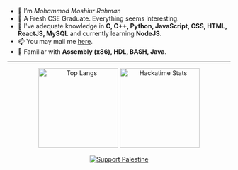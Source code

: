 - 👋 I’m *Mohammod Moshiur Rahman*  
- 👀 A Fresh CSE Graduate. Everything seems interesting.  
- 🌱 I've adequate knowledge in **C, C++, Python, JavaScript, CSS, HTML, ReactJS, MySQL** and currently learning **NodeJS**.  
- 📫 You may mail me [here](mailto:miraz173r@gmail.com).  
- 💞 Familiar with **Assembly (x86), HDL, BASH, Java**.  

---

<p align="center">
  <img src="https://github-readme-stats.vercel.app/api/top-langs/?username=miraz173&layout=compact" alt="Top Langs" height="180"/>
  <img src="https://github-readme-stats.hackclub.dev/api/wakatime?username=13908&api_domain=hackatime.hackclub.com&&custom_title=Hackatime+Stats&layout=compact&cache_seconds=0&langs_count=8&theme=radical" alt="Hackatime Stats" height="180"/>
</p>

<p align="center">
  <a href="https://github.com/Safouene1/support-palestine-banner/Markdown-pages/Support.md">
    <img src="https://raw.githubusercontent.com/Safouene1/support-palestine-banner/master/banner-support.svg" alt="Support Palestine"/>
  </a>
</p>

<!--
<p align="center">
  <img src="https://github-readme-stats.vercel.app/api?username=miraz173&show_icons=true&theme=radical&hide=issues" alt="GitHub Stats" height="180" width="400"/>
</p>
<p align="center">
  <img src="https://streak-stats.demolab.com?user=miraz173&theme=radical&hide_border=false" alt="GitHub Streak Stats" height="180" width="800"/>
</p>
<p align="center">
  <img src="https://github-profile-trophy.vercel.app/?username=miraz173&theme=radical&row=1&column=7" alt="GitHub Trophies"/>
</p>
<p align="center">
  <img src="https://github-readme-activity-graph.vercel.app/graph?username=miraz173&theme=radical&hide_border=true" alt="Contribution Graph"/>
</p>
-->
